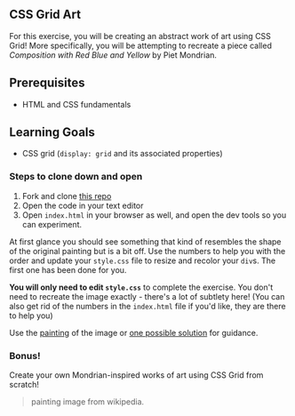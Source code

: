 ## CSS Grid Art

For this exercise, you will be creating an abstract work of art using CSS Grid!  More specifically, you will be attempting to recreate a piece called *Composition with Red Blue and Yellow* by Piet Mondrian.  

## Prerequisites
* HTML and CSS fundamentals

## Learning Goals
* CSS grid (`display: grid` and its associated properties)

### Steps to clone down and open
1. Fork and clone [this repo](https://git.generalassemb.ly/wdi-toronto/css-grid-art)
2. Open the code in your text editor
3. Open `index.html` in your browser as well, and open the dev tools so you can experiment.

At first glance you should see something that kind of resembles the shape of the original painting but is a bit off.  Use the numbers to help you with the order and update your `style.css` file to resize and recolor your `div`s.  The first one has been done for you.  

**You will only need to edit `style.css`** to complete the exercise. You don't need to recreate the image exactly - there's a lot of subtlety here! (You can also get rid of the numbers in the `index.html` file if you'd like, they are there to help you)

Use the [painting](https://raw.git.generalassemb.ly/wdi-toronto/course_materials/master/04-css-grid-and-positioning/assignments/css-grid-art/final1.jpg) of the image or [one possible solution](https://raw.git.generalassemb.ly/wdi-toronto/course_materials/master/04-css-grid-and-positioning/assignments/css-grid-art/final2.png) for guidance.  

### Bonus!

Create your own Mondrian-inspired works of art using CSS Grid from scratch!

> painting image from wikipedia.  
